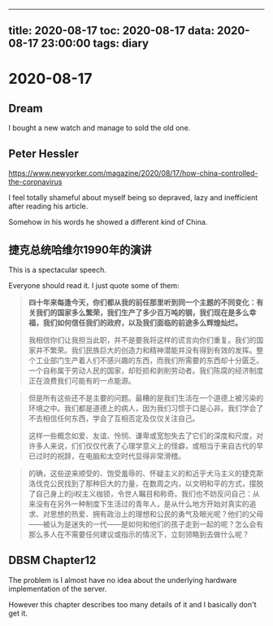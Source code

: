 
---
title: 2020-08-17
toc: 2020-08-17
data: 2020-08-17 23:00:00
tags: diary
---


# 2020-08-17

## Dream

I bought a new watch and manage to sold the old one.

## Peter Hessler

https://www.newyorker.com/magazine/2020/08/17/how-china-controlled-the-coronavirus

I feel totally shameful about myself being so depraved, lazy and inefficient after reading his article.

Somehow in his words he showed a different kind of China.



## **捷克总统哈维尔1990年的演讲**

This is a spectacular speech. 

Everyone should read it. I just quote some of them:

> **四十年来每逢今天，你们都从我的前任那里听到同一个主题的不同变化：有关我们的国家多么繁荣，我们生产了多少百万吨的钢，我们现在是多么幸福，我们如何信任我们的政府，以及我们面临的前途多么辉煌灿烂。** 
>
> 我相信你们让我担当此职，并不是要我将这样的谎言向你们重复。我们的国家并不繁荣。我们民族巨大的创造力和精神潜能并没有得到有效的发挥。整个工业部门生产着人们不感兴趣的东西，而我们所需要的东西却十分匮乏。一个自称属于劳动人民的国家，却贬损和剥削劳动者。我们陈腐的经济制度正在浪费我们可能有的一点能源。

> 但是所有这些还不是主要的问题。最糟的是我们生活在一个道德上被污染的环境之中。我们都是道德上的病人，因为我们习惯于口是心非。我们学会了不去相信任何东西，学会了互相否定及仅仅关注自己。
>
> 这样一些概念如爱、友谊、怜悯、谦卑或宽恕失去了它们的深度和尺度，对许多人来说，们们仅仅代表了心理学意义上的怪癖，或相当于来自古代的早已过时的祝辞，在电脑和太空时代显得非常滑稽。

> 的确，这些逆来顺受的、饱受羞辱的、怀疑主义的和近乎犬马主义的捷克斯洛伐克公民找到了那种巨大的力量，在数周之内，以文明和平的方式，摆脱了自己身上的ji权主义枷锁，令世人瞩目和称奇。我们也不妨反问自己：从来没有在另外一种制度下生活过的青年人，是从什么地方开始对真实的追求、对思想的热爱、拥有政治上的理想和公民的勇气及眼光呢？他们的父母——被认为是迷失的一代——是如何和他们的孩子走到一起的呢？怎么会有那么多人在不需要任何建议或指示的情况下，立刻领略到去做什么呢？

## DBSM Chapter12

The problem is I almost have no idea about the underlying hardware implementation of the server.

However this chapter describes too many details of it and I basically don't get it.



